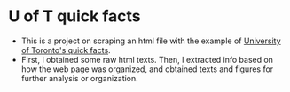 # U of T quick facts

- This is a project on scraping an html file with the example of [University of Toronto's quick facts](https://www.utoronto.ca/about-u-of-t/quick-facts).
- First, I obtained some raw html texts. Then, I extracted info based on how the web page was organized, and obtained texts and figures for further analysis or organization.
